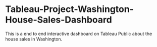 # Tableau-Project-Washington-House-Sales-Dashboard
This is a end to end interactive dashboard on Tableau Public about the house sales in Washington.
